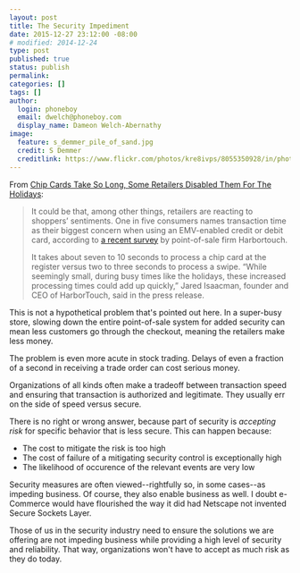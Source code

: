 ```yaml
---
layout: post
title: The Security Impediment
date: 2015-12-27 23:12:00 -08:00
# modified: 2014-12-24
type: post
published: true
status: publish
permalink: 
categories: []
tags: []
author:
  login: phoneboy
  email: dwelch@phoneboy.com
  display_name: Dameon Welch-Abernathy
image:
  feature: s_demmer_pile_of_sand.jpg
  credit: S Demmer
  creditlink: https://www.flickr.com/photos/kre8ivps/8055350928/in/photolist-dgPMbQ-bLLJxz-dYfAAn-6vdvDZ-sP3ShN-2SvFuT-pWWoft-biJ4di-ydyZ8N-dEEFLs-ce8xvh-NrVuA-3gUaU7-6oJyud-7haBqm-eet9xK-9xp3VC-nq6qL4-dB1cAm-BgWAaW-BNyGyS-akoCFp-6gYYKM-5SdmHr-7iNi5L-4GcGcq-95ER8q-cnrUqC-4h68fr-6p5vko-d4Dgoy-CJPdj-cJViH-7Gb57j-5kTHrq-7NNvd9-5RFZWr-6Z3LPi-8gCnDh-8ts8zT-5dE7KJ-p4XoV-aQA19T-6cMA6r-7drrPv-81qofF-6yrnAv-6Hj18C-eLH9rm-5zKmJk
---
```

From [Chip Cards Take So Long, Some Retailers Disabled Them For The Holidays](http://www.forbes.com/sites/kateashford/2015/12/27/chip-cards-take-too-long/):

> It could be that, among other things, retailers are reacting to shoppers’ sentiments. One in five consumers names transaction time as their biggest concern when using an EMV-enabled credit or debit card, according to [a recent survey](http://www.harbortouch.com/blog/one-in-five-consumers-say-paying-with-chip-enabled-credit-cards-takes-too-long/) by point-of-sale firm Harbortouch.
>
> It takes about seven to 10 seconds to process a chip card at the register versus two to three seconds to process a swipe. “While seemingly small, during busy times like the holidays, these increased processing times could add up quickly,” Jared Isaacman, founder and CEO of HarborTouch, said in the press release.

This is not a hypothetical problem that's pointed out here. In a super-busy
store, slowing down the entire point-of-sale system for added security can
mean less customers go through the checkout, meaning the retailers make
less money.

The problem is even more acute in stock trading. Delays of even a fraction of
a second in receiving a trade order can cost serious money.

Organizations of all kinds often make a tradeoff between transaction speed
and ensuring that transaction is authorized and legitimate. They usually
err on the side of speed versus secure.

There is no right or wrong answer, because part of security is *accepting
risk* for specific behavior that is less secure. This can happen because:

* The cost to mitigate the risk is too high
* The cost of failure of a mitigating security control is exceptionally high
* The likelihood of occurence of the relevant events are very low

Security measures are often viewed--rightfully so, in some cases--as impeding
business. Of course, they also enable business as well. I doubt e-Commerce
would have flourished the way it did had Netscape not invented Secure
Sockets Layer.

Those of us in the security industry need to ensure the solutions we are 
offering are not impeding business while providing a high level of
security and reliability. That way, organizations won't have to accept
as much risk as they do today.
